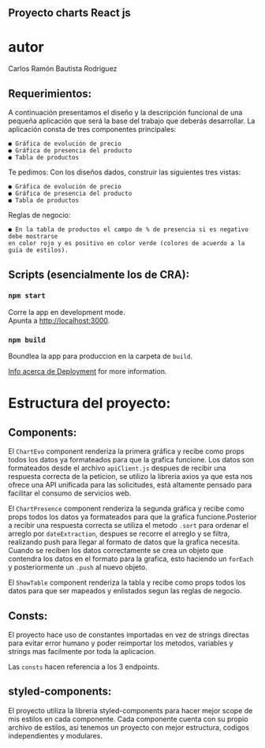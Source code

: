 ## Proyecto charts React js

# autor

Carlos Ramón Bautista Rodríguez

## Requerimientos:

A continuación presentamos el diseño y la descripción funcional de una pequeña aplicación
que será la base del trabajo que deberás desarrollar. La aplicación consta de tres
componentes principales:

    ● Gráfica de evolución de precio
    ● Gráfica de presencia del producto
    ● Tabla de productos

Te pedimos: Con los diseños dados, construir las siguientes tres vistas:

    ● Gráfica de evolución de precio
    ● Gráfica de presencia del producto
    ● Tabla de productos

Reglas de negocio:

    ● En la tabla de productos el campo de % de presencia si es negativo debe mostrarse
    en color rojo y es positivo en color verde (colores de acuerdo a la guía de estilos).
    

## Scripts (esencialmente los de CRA):

### `npm start`

Corre la app en development mode.<br />
Apunta a [http://localhost:3000](http://localhost:3000).

### `npm build`

Boundlea la app para produccion en la carpeta de `build`.

[Info acerca de Deployment](https://facebook.github.io/create-react-app/docs/deployment) for more information.

# Estructura del proyecto:

## Components:

El `ChartEvo` component renderiza la primera gráfica y recibe como props todos los datos ya formateados para que la grafica funcione.
Los datos son formateados desde el archivo `apiClient.js` despues de recibir una respuesta correcta de la peticion, se utilizo la libreria axios ya que esta nos ofrece una API unificada para las solicitudes, está altamente pensado para facilitar el consumo de servicios web.


El `ChartPresence` component renderiza la segunda gráfica y recibe como props todos los datos ya formateados para que la grafica funcione.Posterior a recibir una respuesta correcta se utiliza el metodo  `.sort` para ordenar el arreglo por `dateExtraction`, despues se recorre el arreglo y se filtra, realizando push para llegar al formato de datos que la grafica necesita. Cuando se reciben los datos correctamente se crea un objeto que contendra los datos en el formato para la grafica, esto haciendo un `forEach` y posteriormente un `.push` al nuevo objeto.

El `ShowTable` component renderiza la tabla y recibe como props todos los datos para que ser mapeados y enlistados segun las reglas de negocio.

## Consts:

El proyecto hace uso de constantes importadas en vez de strings directas para evitar error humano y poder reimportar los metodos, variables y strings mas facilmente por toda la aplicacion.

Las `consts` hacen referencia a los 3 endpoints.

## styled-components:

El proyecto utiliza la libreria styled-components para hacer mejor scope de mis estilos en cada componente.
Cada componente cuenta con su propio archivo de estilos, asi tenemos un proyecto con mejor estructura, codigos independientes y modulares.




